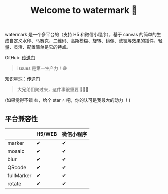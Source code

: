 <br>

<h1 align="center">Welcome to watermark 👋</h1>

<br>

watermark 是一个多平台的（支持 H5 和微信小程序），基于 canvas 的简单的生成自定义水印、马赛克、二维码、高斯模糊、旋转、镜像、滤镜等效果的插件，轻量、灵活、配置简单是它的特点。

GitHub: [传送门](https://github.com/Jimmylxue/easy-watermark)

> issues 是第一生产力！😄

知识星球：[传送门](http://www.jimmyxuexue.top)

> 大兄弟们聚过来，这件事很重要 🎉🎉🎉

(如果觉得不错 👍，给个 star ⭐ 吧，你的认可是我最大的动力 ！)

## 平台兼容性

|            | H5/WEB | 微信小程序 |
| ---------- | ------ | ---------- |
| marker     | ✔      | ✔          |
| mosaic     | ✔      | ✔          |
| blur       | ✔      | ✔          |
| QRcode     | ✔      | ✔          |
| fullMarker | ✔      | ✔          |
| rotate     | ✔      | ✔          |
